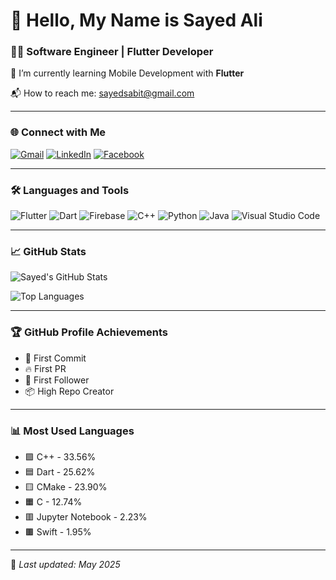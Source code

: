 # 👋 Hello, My Name is Sayed Ali

### 🧑‍💻 Software Engineer | Flutter Developer

🚀 I’m currently learning Mobile Development with **Flutter**

📬 How to reach me: [sayedsabit@gmail.com](mailto:sayed202202704@gmail.com)

---

### 🌐 Connect with Me

[![Gmail](https://img.shields.io/badge/Gmail-D14836?style=for-the-badge&logo=gmail&logoColor=white)](https://myaccount.google.com/?utm_source=OGB&utm_medium=app&authuser=0)
[![LinkedIn](https://img.shields.io/badge/LinkedIn-0077B5?style=for-the-badge&logo=linkedin&logoColor=white)](https://www.linkedin.com/in/sayed-ali-a4ab16356?utm_source=share&utm_campaign=share_via&utm_content=profile&utm_medium=android_app)
[![Facebook](https://img.shields.io/badge/Facebook-1877F2?style=for-the-badge&logo=facebook&logoColor=white)](https://www.facebook.com/share/1FcYfU3PdA/?mibextid=qi2Omg)


---

### 🛠️ Languages and Tools

![Flutter](https://img.shields.io/badge/Flutter-02569B?style=flat&logo=flutter&logoColor=white)
![Dart](https://img.shields.io/badge/Dart-0175C2?style=flat&logo=dart&logoColor=white)
![Firebase](https://img.shields.io/badge/Firebase-FFCA28?style=flat&logo=firebase&logoColor=black)
![C++](https://img.shields.io/badge/C++-00599C?style=flat&logo=c%2B%2B&logoColor=white)
![Python](https://img.shields.io/badge/Python-3776AB?style=flat&logo=python&logoColor=white)
![Java](https://img.shields.io/badge/Java-ED8B00?style=flat&logo=java&logoColor=white)
![Visual Studio Code](https://img.shields.io/badge/VS_Code-007ACC?style=flat&logo=visual-studio-code&logoColor=white)

---

### 📈 GitHub Stats

![Sayed's GitHub Stats](https://github-readme-stats.vercel.app/api?username=sayedali&show_icons=true&theme=default)

![Top Languages](https://github-readme-stats.vercel.app/api/top-langs/?username=sayedali&layout=compact&theme=default)

---

### 🏆 GitHub Profile Achievements

- 🚀 First Commit
- 🔥 First PR
- 👥 First Follower
- 📦 High Repo Creator

---

### 📊 Most Used Languages

- 🟪 C++ - 33.56%
- 🟦 Dart - 25.62%
- 🟨 CMake - 23.90%
- 🟧 C - 12.74%
- 🟥 Jupyter Notebook - 2.23%
- 🟫 Swift - 1.95%

---

📌 *Last updated: May 2025*
